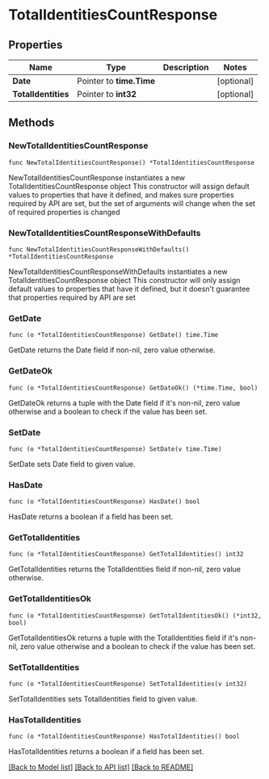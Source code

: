 # TotalIdentitiesCountResponse

## Properties

Name | Type | Description | Notes
------------ | ------------- | ------------- | -------------
**Date** | Pointer to **time.Time** |  | [optional] 
**TotalIdentities** | Pointer to **int32** |  | [optional] 

## Methods

### NewTotalIdentitiesCountResponse

`func NewTotalIdentitiesCountResponse() *TotalIdentitiesCountResponse`

NewTotalIdentitiesCountResponse instantiates a new TotalIdentitiesCountResponse object
This constructor will assign default values to properties that have it defined,
and makes sure properties required by API are set, but the set of arguments
will change when the set of required properties is changed

### NewTotalIdentitiesCountResponseWithDefaults

`func NewTotalIdentitiesCountResponseWithDefaults() *TotalIdentitiesCountResponse`

NewTotalIdentitiesCountResponseWithDefaults instantiates a new TotalIdentitiesCountResponse object
This constructor will only assign default values to properties that have it defined,
but it doesn't guarantee that properties required by API are set

### GetDate

`func (o *TotalIdentitiesCountResponse) GetDate() time.Time`

GetDate returns the Date field if non-nil, zero value otherwise.

### GetDateOk

`func (o *TotalIdentitiesCountResponse) GetDateOk() (*time.Time, bool)`

GetDateOk returns a tuple with the Date field if it's non-nil, zero value otherwise
and a boolean to check if the value has been set.

### SetDate

`func (o *TotalIdentitiesCountResponse) SetDate(v time.Time)`

SetDate sets Date field to given value.

### HasDate

`func (o *TotalIdentitiesCountResponse) HasDate() bool`

HasDate returns a boolean if a field has been set.

### GetTotalIdentities

`func (o *TotalIdentitiesCountResponse) GetTotalIdentities() int32`

GetTotalIdentities returns the TotalIdentities field if non-nil, zero value otherwise.

### GetTotalIdentitiesOk

`func (o *TotalIdentitiesCountResponse) GetTotalIdentitiesOk() (*int32, bool)`

GetTotalIdentitiesOk returns a tuple with the TotalIdentities field if it's non-nil, zero value otherwise
and a boolean to check if the value has been set.

### SetTotalIdentities

`func (o *TotalIdentitiesCountResponse) SetTotalIdentities(v int32)`

SetTotalIdentities sets TotalIdentities field to given value.

### HasTotalIdentities

`func (o *TotalIdentitiesCountResponse) HasTotalIdentities() bool`

HasTotalIdentities returns a boolean if a field has been set.


[[Back to Model list]](../README.md#documentation-for-models) [[Back to API list]](../README.md#documentation-for-api-endpoints) [[Back to README]](../README.md)


